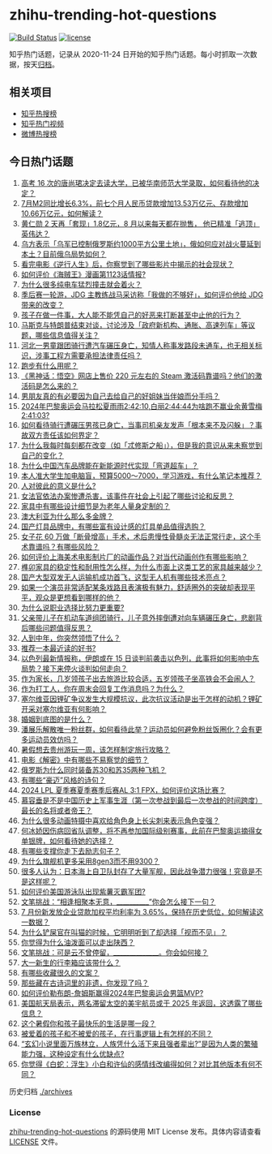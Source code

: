 # zhihu-trending-hot-questions

[![Build Status](https://github.com/justjavac/zhihu-trending-hot-questions/workflows/ci/badge.svg?branch=master)](https://github.com/justjavac/zhihu-trending-hot-questions/actions)
[![license](https://img.shields.io/github/license/justjavac/zhihu-trending-hot-questions)](https://github.com/justjavac/zhihu-trending-hot-questions/blob/master/LICENSE)

知乎热门话题，记录从 2020-11-24
日开始的知乎热门话题。每小时抓取一次数据，按天[归档](./archives)。

## 相关项目

- [知乎热搜榜](https://github.com/justjavac/zhihu-trending-top-search)
- [知乎热门视频](https://github.com/justjavac/zhihu-trending-hot-video)
- [微博热搜榜](https://github.com/justjavac/weibo-trending-hot-search)

## 今日热门话题

<!-- BEGIN -->
<!-- 最后更新时间 Wed Aug 14 2024 10:39:28 GMT+0800 (China Standard Time) -->

1. [高考 16 次的唐尚珺决定去读大学，已被华南师范大学录取，如何看待他的决定？](https://www.zhihu.com/question/664172885)
1. [7月M2同比增长6.3%，前七个月人民币贷款增加13.53万亿元、存款增加10.66万亿元，如何解读？](https://www.zhihu.com/question/664186766)
1. [黄仁勋 2 天再「套现」1.8亿元，8 月以来每天都在抛售， 他已精准「逃顶」英伟达？](https://www.zhihu.com/question/664172374)
1. [乌方表示「乌军已控制俄罗斯约1000平方公里土地」，俄如何应对战火蔓延到本土？目前俄乌局势如何？](https://www.zhihu.com/question/664154822)
1. [看完电影《逆行人生》后，你察觉到了哪些影片中揭示的社会现状？](https://www.zhihu.com/question/663864055)
1. [如何评价《海贼王》漫画第1123话情报?](https://www.zhihu.com/question/664192093)
1. [为什么很多纯电车猛烈撞击就会着火？](https://www.zhihu.com/question/663941783)
1. [季后赛一轮游，JDG 主教练战马采访称「我做的不够好」，如何评价他给 JDG 带来的改变？](https://www.zhihu.com/question/664170930)
1. [孩子在做一件事，大人能不能凭自己的好恶来打断甚至中止他的行为？](https://www.zhihu.com/question/663669455)
1. [马斯克与特朗普结束对谈，讨论涉及「政府新机构、通胀、高速列车」等议题，哪些信息值得关注？](https://www.zhihu.com/question/664167337)
1. [河北一男童跟团骑行遭汽车碾压身亡，知情人称事发路段未通车，也无相关标识，涉事工程方需要承担法律责任吗？](https://www.zhihu.com/question/664204709)
1. [跑步有什么用呢？](https://www.zhihu.com/question/664037526)
1. [《黑神话：悟空》网店上售价 220 元左右的 Steam 激活码靠谱吗？他们的激活码是怎么来的？](https://www.zhihu.com/question/664078728)
1. [男朋友真的有必要因为自己去给自己的好姐妹当伴娘而分手吗？](https://www.zhihu.com/question/663665253)
1. [2024年巴黎奥运会马拉松夏雨雨2:42:10,白丽2:44:44为啥跑不赢业余黄雪梅2:41:03?](https://www.zhihu.com/question/664086324)
1. [如何看待骑行遭碾压男孩已身亡，当事司机亲友发声「根本来不及闪躲」？事故双方责任该如何界定？](https://www.zhihu.com/question/664201157)
1. [为什么我每时每刻都在改变（如「忒修斯之船」），但是我的意识从来未察觉到自己的变化？](https://www.zhihu.com/question/664072420)
1. [为什么中国汽车品牌能在新能源时代实现「弯道超车」？](https://www.zhihu.com/question/664097070)
1. [本人准大学生加电脑盲，预算5000～7000，学习游戏，有什么笔记本推荐？](https://www.zhihu.com/question/663109068)
1. [人对彼此的意义是什么?](https://www.zhihu.com/question/265716953)
1. [女法官依法办案惨遭杀害，该事件在社会上引起了哪些讨论和反思？](https://www.zhihu.com/question/664097490)
1. [家具中有哪些设计细节是为老年人量身定制的？](https://www.zhihu.com/question/663612625)
1. [澳大利亚为什么那么多金牌？](https://www.zhihu.com/question/663638601)
1. [国产灯具品牌中，有哪些富有设计感的灯具单品值得选购？](https://www.zhihu.com/question/663612725)
1. [女子花 60 万做「断骨增高」手术，术后患慢性骨髓炎无法正常行走，这个手术靠谱吗？有哪些风险？](https://www.zhihu.com/question/664178818)
1. [如何评价上海美术电影制片厂的动画作品？对当代动画创作有哪些影响？](https://www.zhihu.com/question/663290101)
1. [榫卯家具的稳定性和耐用性怎么样，为什么市面上这类工艺的家具越来越少？](https://www.zhihu.com/question/663612651)
1. [国产大型双发无人运输机成功首飞，这型无人机有哪些技术亮点？](https://www.zhihu.com/question/664015441)
1. [如果一个演员非常适配某条戏路且表演极有魅力，舒适圈外的突破却表现平平，观众是更想看到哪样的他？](https://www.zhihu.com/question/663915830)
1. [为什么说职业选择比努力更重要?](https://www.zhihu.com/question/663319368)
1. [父亲带儿子在机动车道组团骑行，儿子意外摔倒遭对向车辆碾压身亡，悲剧背后哪些问题值得反思？](https://www.zhihu.com/question/664119260)
1. [人到中年，你突然领悟了什么？](https://www.zhihu.com/question/657301073)
1. [推荐一本最近读的好书?](https://www.zhihu.com/question/663909319)
1. [以色列最新情报称，伊朗或在 15 日谈判前袭击以色列，此事将如何影响中东局势？接下来停火谈判如何走向？](https://www.zhihu.com/question/664070306)
1. [作为家长，几岁领孩子出去旅游比较合适，五岁领孩子坐高铁会不会闹人？](https://www.zhihu.com/question/663593826)
1. [作为打工人，你在周末会回复工作消息吗？为什么？](https://www.zhihu.com/question/650760406)
1. [塞尔维亚因锂矿争议发生大规模抗议，此次抗议活动是出于怎样的动机？锂矿开采对塞尔维亚有何影响？](https://www.zhihu.com/question/663998709)
1. [婚姻到底图的是什么？](https://www.zhihu.com/question/664152107)
1. [潘展乐解散唯一粉丝群，如何看待此举？运动员如何避免粉丝饭圈化？会有更多运动员效仿吗？](https://www.zhihu.com/question/664153119)
1. [暑假想去贵州游玩一周，该怎样制定旅行攻略？](https://www.zhihu.com/question/542471096)
1. [电影《解密》中有哪些不易察觉的细节？](https://www.zhihu.com/question/663332908)
1. [俄罗斯为什么同时装备苏30和苏35两种飞机？](https://www.zhihu.com/question/368963841)
1. [有哪些“豪迈”风格的诗句？](https://www.zhihu.com/question/661275567)
1. [2024 LPL 夏季赛夏季赛季后赛AL 3:1 FPX，如何评价这场比赛？](https://www.zhihu.com/question/664186698)
1. [慕容垂是不是中国历史上军事生涯（第一次参战到最后一次参战的时间跨度）最长的名将或者帝王？](https://www.zhihu.com/question/663919392)
1. [为什么很多动画特摄中喜欢给角色身上长尖刺来表示角色变强？](https://www.zhihu.com/question/663108218)
1. [何冰娇因伤病回省队调整，将不再参加国际级别赛事，此前在巴黎奥运摘得女单银牌，如何看待她的选择？](https://www.zhihu.com/question/664178867)
1. [有哪些支撑你走下去励志句子？](https://www.zhihu.com/question/663999649)
1. [为什么旗舰机更多采用8gen3而不用9300？](https://www.zhihu.com/question/654880625)
1. [很多人认为：日本海上自卫队封存了大量军舰，因此战争潜力很强！究竟是不是这样呢？](https://www.zhihu.com/question/662494186)
1. [如何评价美国游泳队出现紫薯灭霸军团?](https://www.zhihu.com/question/663516612)
1. [文笔挑战：“相逢相聚本无意，__________”你会怎么接下一句？](https://www.zhihu.com/question/664033766)
1. [7 月份新发放企业贷款加权平均利率为 3.65%，保持在历史低位，如何解读这一数据？](https://www.zhihu.com/question/664188317)
1. [为什么铲屎官在叫猫的时候，它明明听到了却选择「视而不见」？](https://www.zhihu.com/question/663673708)
1. [你觉得为什么油泼面可以走出陕西？](https://www.zhihu.com/question/663946738)
1. [文笔挑战：可是云不曾停留，______________。你会如何接？](https://www.zhihu.com/question/661222022)
1. [大一新生的行李箱应该带什么？](https://www.zhihu.com/question/663855512)
1. [有哪些收藏很久的文案？](https://www.zhihu.com/question/663789713)
1. [那些藏在古诗词里的非遗，你发现了吗？](https://www.zhihu.com/question/664117356)
1. [如何评价勒布朗-詹姆斯赢得2024年巴黎奥运会男篮MVP?](https://www.zhihu.com/question/663995075)
1. [美国航天局表示，两名滞留太空的美宇航员或于 2025 年返回，这透露了哪些信息？](https://www.zhihu.com/question/663782498)
1. [这个暑假你和孩子最快乐的生活是哪一段？](https://www.zhihu.com/question/663562595)
1. [被爱着的孩子和不被爱的孩子，在行事逻辑上有怎样的不同？](https://www.zhihu.com/question/663350590)
1. [“玄幻小说里面万族林立，人族凭什么活下来且强者辈出?”是因为人类的繁殖能力强，这种设定有什么优缺点?](https://www.zhihu.com/question/663324847)
1. [你觉得《白蛇：浮生》小白和许仙的感情线改编得如何？对比其他版本有何不同？](https://www.zhihu.com/question/663864962)

<!-- END -->

历史归档 [./archives](./archives)

### License

[zhihu-trending-hot-questions](https://github.com/justjavac/zhihu-trending-hot-questions)
的源码使用 MIT License 发布。具体内容请查看 [LICENSE](./LICENSE) 文件。
